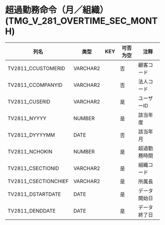 # 超過勤務命令（月／組織）(TMG_V_281_OVERTIME_SEC_MONTH)
| 列名   | 类型   | KEY  | 可否为空 | 注释   |
| ---- | ---- | ---- | ---- | ---- |
|TV2811_CCUSTOMERID|VARCHAR2||否|顧客コード|
|TV2811_CCOMPANYID|VARCHAR2||否|法人コード|
|TV2811_CUSERID|VARCHAR2||是|ユーザーID|
|TV2811_NYYYY|NUMBER||是|該当年度|
|TV2811_DYYYYMM|DATE||否|該当年月|
|TV2811_NCHOKIN|NUMBER||是|超過勤務時間|
|TV2811_CSECTIONID|VARCHAR2||是|組織コード|
|TV2811_CSECTIONCHIEF|VARCHAR2||是|所属長|
|TV2811_DSTARTDATE|DATE||是|データ開始日|
|TV2811_DENDDATE|DATE||是|データ終了日|
